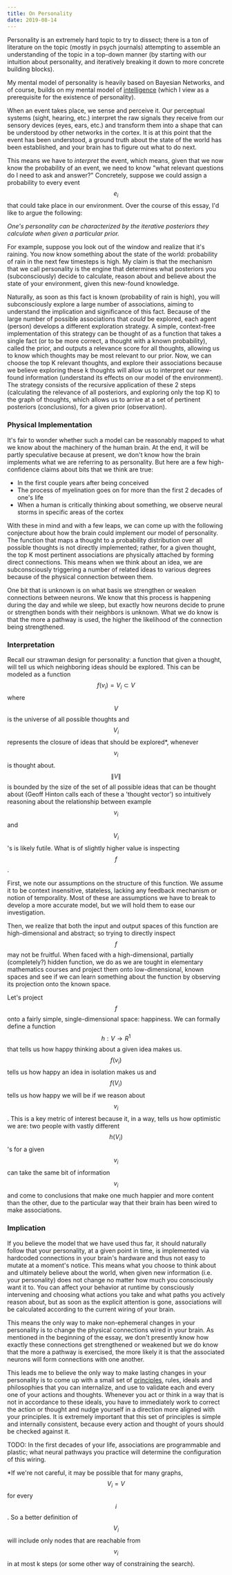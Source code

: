 ```yaml
---
title: On Personality
date: 2019-08-14
---
```


Personality is an extremely hard topic to try to dissect; there is a ton of literature on the topic (mostly in psych journals) attempting to assemble an understanding of the topic in a top-down manner (by starting with our intuition about personality, and iteratively breaking it down to more concrete building blocks). 

My mental model of personality is heavily based on Bayesian Networks, and of course, builds on my mental model of [intelligence](http://blog.peddy.ai/2019/04/04/unified-intelligence-v2/) (which I view as a prerequisite for the existence of personality).

When an event takes place, we sense and perceive it. Our perceptual systems (sight, hearing, etc.) interpret the raw signals they receive from our sensory devices (eyes, ears, etc.) and transform them into a shape that can be understood by other networks in the cortex. It is at this point that the event has been understood, a ground truth about the state of the world has been established, and your brain has to figure out what to do next. 

This means we have to _interpret_ the event, which means, given that we now know the probability of an event, we need to know "what relevant questions do I need to ask and answer?" Concretely, suppose we could assign a probability to every event $$e_i$$ that could take place in our environment. Over the course of this essay, I'd like to argue the following:

_One's personality can be characterized by the iterative posteriors they calculate when given a particular prior._

For example, suppose you look out of the window and realize that it's raining. You now know something about the state of the world: probability of rain in the next few timesteps is high. My claim is that the mechanism that we call personality is the engine that determines what posteriors you (subconsciously) decide to calculate, reason about and believe about the state of your environment, given this new-found knowledge. 

Naturally, as soon as this fact is known (probability of rain is high), you will subconsciously explore a large number of associations, aiming to understand the implication and significance of this fact. Because of the large number of possible associations that _could_ be explored, each agent (person) develops a different exploration strategy. A simple, context-free implementation of this strategy can be thought of as a function that takes a single fact (or to be more correct, a thought with a known probability), called the prior, and outputs a relevance score for all thoughts, allowing us to know which thoughts may be most relevant to our prior. Now, we can choose the top K relevant thoughts, and explore their associations because we believe exploring these k thoughts will allow us to interpret our new-found information (understand its effects on our model of the environment). The strategy consists of the recursive application of these 2 steps (calculating the relevance of all posteriors, and exploring only the top K) to the graph of thoughts, which allows us to arrive at a set of pertinent posteriors (conclusions), for a given prior (observation). 

### Physical Implementation

It's fair to wonder whether such a model can be reasonably mapped to what we know about the machinery of the human brain. At the end, it will be partly speculative because at present, we don't know how the brain implements what we are referring to as personality. But here are a few high-confidence claims about bits that we think are true:

* In the first couple years after being conceived
* The process of myelination goes on for more than the first 2 decades of one's life
* When a human is critically thinking about something, we observe neural storms in specific areas of the cortex 

With these in mind and with a few leaps, we can come up with the following conjecture about how the brain could implement our model of personality.
The function that maps a thought to a probability distribution over all possible thoughts is not directly implemented; rather, for a given thought, the top K most pertinent associations are physically attached by forming direct connections. This means when we think about an idea, we are subconsciously triggering a number of related ideas to various degrees because of the physical connection between them. 

One bit that is unknown is on what basis we strengthen or weaken connections between neurons. We know that this process is happening during the day and while we sleep, but exactly how neurons decide to prune or strengthen bonds with their neighbors is unknown. What we do know is that the more a pathway is used, the higher the likelihood of the connection being strengthened. 

### Interpretation

Recall our strawman design for personality: a function that given a thought, will tell us which neighboring ideas should be explored. This can be modeled as a function $$ f(v_i) = V_i \subset V$$ where $$V$$ is the universe of all possible thoughts and $$V_i$$ represents the closure of ideas that should be explored*, whenever $$v_i$$ is thought about. $$\|V\|$$ is bounded by the size of the set of all possible ideas that can be thought about (Geoff Hinton calls each of these a 'thought vector') so intuitively reasoning about the relationship between example $$v_i$$ and $$V_i$$'s is likely futile. What is of slightly higher value is inspecting $$f$$. 

First, we note our assumptions on the structure of this function. We assume it to be context insensitive, stateless, lacking any feedback mechanism or notion of temporality. Most of these are assumptions we have to break to develop a more accurate model, but we will hold them to ease our investigation.

Then, we realize that both the input and output spaces of this function are high-dimensional and abstract; so trying to directly inspect $$f$$ may not be fruitful. When faced with a high-dimensional, partially (completely?) hidden function, we do as we are tought in elementary mathematics courses and project them onto low-dimensional, known spaces and see if we can learn something about the function by observing its projection onto the known space.

Let's project $$f$$ onto a fairly simple, single-dimensional space: happiness. We can formally define a function $$h:V \rightarrow R^1$$ that tells us how happy thinking about a given idea makes us. $$f(v_i)$$ tells us how happy an idea in isolation makes us and $$f(V_i)$$ tells us how happy we will be if we reason about $$v_i$$. This is a key metric of interest because it, in a way, tells us how optimistic we are: two people with vastly different $$h(V_i)$$'s for a given $$v_i$$ can take the same bit of information $$v_i$$ and come to conclusions that make one much happier and more content than the other, due to the particular way that their brain has been wired to make associations. 

### Implication

If you believe the model that we have used thus far, it should naturally follow that your personality, at a given point in time, is implemented via hardcoded connections in your brain's hardware and thus not easy to mutate at a moment's notice. This means what you choose to think about and ultimately believe about the world, when given new information (i.e. your personality) does not change no matter how much you consciously want it to. You can affect your behavior at runtime by consciously intervening and choosing what actions you take and what paths you actively reason about, but as soon as the explicit attention is gone, associations will be calculated according to the current wiring of your brain. 

This means the only way to make non-ephemeral changes in your personality is to change the physical connections wired in your brain. As mentioned in the beginning of the essay, we don't presently know how exactly these connections get strengthened or weakened but we do know that the more a pathway is exercised, the more likely it is that the associated neurons will form connections with one another. 

This leads me to believe the only way to make lasting changes in your personality is to come up with a small set of [principles](principles), rules, ideals and philosophies that you can internalize, and use to validate each and every one of your actions and thoughts. Whenever you act or think in a way that is not in accordance to these ideals, you have to immediately work to correct the action or thought and nudge yourself in a direction more aligned with your principles. It is extremely important that this set of principles is simple and internally consistent, because every action and thought of yours should be checked against it.

TODO: In the first decades of your life, associations are programmable and plastic; what neural pathways you practice will determine the configuration of this wiring.

*If we're not careful, it may be possible that for many graphs, $$V_i = V$$ for every $$i$$. So a better definition of $$V_i$$ will include only nodes that are reachable from $$v_i$$ in at most k steps (or some other way of constraining the search). 



